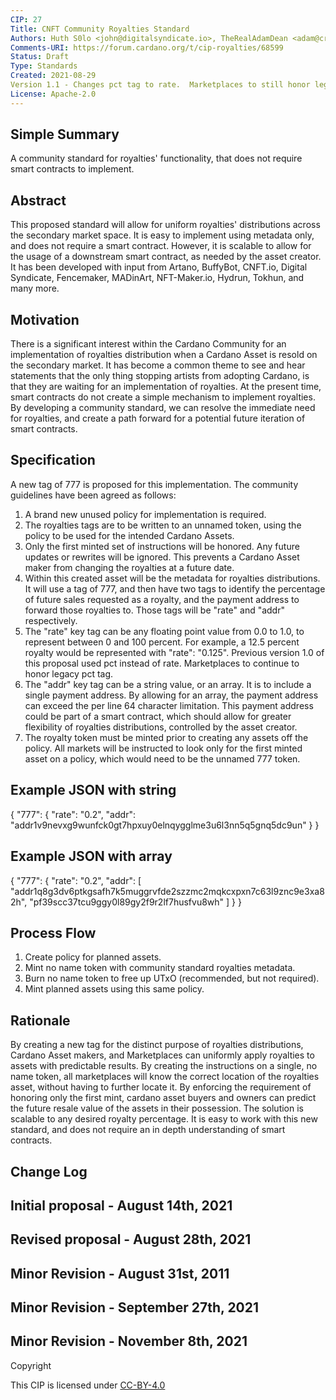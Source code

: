 ```yaml
---
CIP: 27
Title: CNFT Community Royalties Standard
Authors: Huth S0lo <john@digitalsyndicate.io>, TheRealAdamDean <adam@crypto2099.io>
Comments-URI: https://forum.cardano.org/t/cip-royalties/68599
Status: Draft
Type: Standards
Created: 2021-08-29
Version 1.1 - Changes pct tag to rate.  Marketplaces to still honor legacy pct tag.
License: Apache-2.0
---
```


## Simple Summary

A community standard for royalties&#39; functionality, that does not require smart contracts to implement.

## Abstract

This proposed standard will allow for uniform royalties&#39; distributions across the secondary market space. It is easy to implement using metadata only, and does not require a smart contract.  However, it is scalable to allow for the usage of a downstream smart contract, as needed by the asset creator. It has been developed with input from Artano, BuffyBot, CNFT.io, Digital Syndicate, Fencemaker, MADinArt, NFT-Maker.io, Hydrun, Tokhun, and many more.

## Motivation

There is a significant interest within the Cardano Community for an implementation of royalties distribution when a Cardano Asset is resold on the secondary market. It has become a common theme to see and hear statements that the only thing stopping artists from adopting Cardano, is that they are waiting for an implementation of royalties.  At the present time, smart contracts do not create a simple mechanism to implement royalties.  By developing a community standard, we can resolve the immediate need for royalties, and create a path forward for a potential future iteration of smart contracts.

## Specification

A new tag of 777 is proposed for this implementation.  The community guidelines have been agreed as follows:
1) A brand new unused policy for implementation is required.
2) The royalties tags are to be written to an unnamed token, using the policy to be used for the intended Cardano Assets.
3) Only the first minted set of instructions will be honored.  Any future updates or rewrites will be ignored.  This prevents a Cardano Asset maker from changing the royalties at a future date.
4) Within this created asset will be the metadata for royalties distributions.  It will use a tag of 777, and then have two tags to identify the percentage of future sales requested as a royalty, and the payment address to forward those royalties to.  Those tags will be "rate" and "addr" respectively.
5) The "rate" key tag can be any floating point value from 0.0 to 1.0, to represent between 0 and 100 percent.  For example, a 12.5 percent royalty would be represented with "rate": "0.125".  Previous version 1.0 of this proposal used pct instead of rate.  Marketplaces to continue to honor legacy pct tag.
6) The "addr" key tag can be a string value, or an array.  It is to include a single payment address.  By allowing for an array, the payment address can exceed the per line 64 character limitation.  This payment address could be part of a smart contract, which should allow for greater flexibility of royalties distributions, controlled by the asset creator.
7) The royalty token must be minted prior to creating any assets off the policy.  All markets will be instructed to look only for the first minted asset on a policy, which would need to be the unnamed 777 token.

## Example JSON with string

{
	"777": {
		"rate": "0.2",
		"addr": "addr1v9nevxg9wunfck0gt7hpxuy0elnqygglme3u6l3nn5q5gnq5dc9un"
	}
}

## Example JSON with array

{
	"777": {
		"rate": "0.2",
		"addr": [
			"addr1q8g3dv6ptkgsafh7k5muggrvfde2szzmc2mqkcxpxn7c63l9znc9e3xa82h",
			"pf39scc37tcu9ggy0l89gy2f9r2lf7husfvu8wh"
		]
	}
}

## Process Flow
1) Create policy for planned assets.
2) Mint no name token with community standard royalties metadata.
3) Burn no name token to free up UTxO (recommended, but not required).
4) Mint planned assets using this same policy.

## Rationale

By creating a new tag for the distinct purpose of royalties distributions, Cardano Asset makers, and Marketplaces can uniformly apply royalties to assets with predictable results.  By creating the instructions on a single, no name token, all marketplaces will know the correct location of the royalties asset, without having to further locate it.  By enforcing the requirement of honoring only the first mint, cardano asset buyers and owners can predict the future resale value of the assets in their possession.  The solution is scalable to any desired royalty percentage.  It is easy to work with this new standard, and does not require an in depth understanding of smart contracts.

## Change Log

## Initial proposal - August 14th, 2021
## Revised proposal - August 28th, 2021
## Minor Revision - August 31st, 2011
## Minor Revision - September 27th, 2021
## Minor Revision - November 8th, 2021

Copyright

This CIP is licensed under [CC-BY-4.0](https://creativecommons.org/licenses/by/4.0/legalcode)
